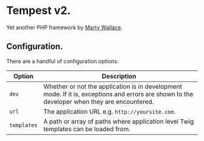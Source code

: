 # Tempest v2.

Yet another PHP framework by [Marty Wallace](http://martywallace.com).

## Configuration.

There are a handful of configuration options:

<table>
	<thead>
		<tr>
			<th>Option</th>
			<th>Description</th>
		</tr>
	</thead>
	<tbody>
		<tr>
			<td><code>dev</code></td>
			<td>Whether or not the application is in development mode. If it is, exceptions and errors are shown to the developer when they are encountered.</td>
		</tr>
		<tr>
			<td><code>url</code></td>
			<td>The application URL e.g. <code>http://yoursite.com</code>.</td>
		</tr>
		<tr>
			<td><code>templates</code></td>
			<td>A path or array of paths where application level Twig templates can be loaded from.</td>
		</tr>
	</tbody>
</table>
